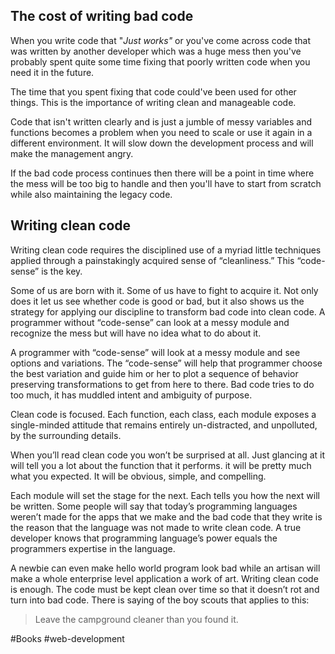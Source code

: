 ## The cost of writing bad code

When you write code that "*Just works"* or you've come across code that was written by another developer which was a huge mess then you've probably spent quite some time fixing that poorly written code when you need it in the future.

The time that you spent fixing that code could've been used for other things. This is the importance of writing clean and manageable code.

Code that isn't written clearly and is just a jumble of messy variables and functions becomes a problem when you need to scale or use it again in a different environment. It will slow down the development process and will make the management angry.

If the bad code process continues then there will be a point in time where the mess will be too big to handle and then you'll have to start from scratch while also maintaining the legacy code.

## Writing clean code

Writing clean code requires the disciplined use of a myriad little techniques applied through a painstakingly acquired sense of “cleanliness.” This “code-sense” is the key.

Some of us are born with it. Some of us have to fight to acquire it. Not only does it let us see whether code is good or bad, but it also shows us the strategy for applying our discipline to transform bad code into clean code. A programmer without “code-sense” can look at a messy module and recognize the mess but will have no idea what to do about it.

A programmer with “code-sense” will look at a messy module and see options and variations. The “code-sense” will help that programmer choose the best variation and guide him or her to plot a sequence of behavior preserving transformations to get from here to there. Bad code tries to do too much, it has muddled intent and ambiguity of purpose.

Clean code is focused. Each function, each class, each module exposes a single-minded attitude that remains entirely un-distracted, and unpolluted, by the surrounding details.

When you’ll read clean code you won’t be surprised at all. Just glancing at it will tell you a lot about the function that it performs. it will be pretty much what you expected. It will be obvious, simple, and compelling.

Each module will set the stage for the next. Each tells you how the next will be written. Some people will say that today’s programming languages weren’t made for the apps that we make and the bad code that they write is the reason that the language was not made to write clean code. A true developer knows that programming language’s power equals the programmers expertise in the language.

A newbie can even make hello world program look bad while an artisan will make a whole enterprise level application a work of art. Writing clean code is enough. The code must be kept clean over time so that it doesn’t rot and turn into bad code. There is saying of the boy scouts that applies to this:

> Leave the campground cleaner than you found it.

#Books #web-development 